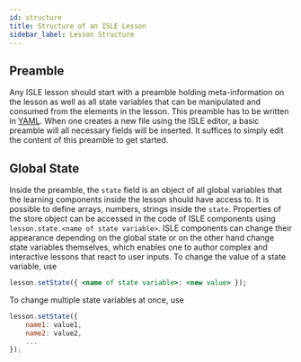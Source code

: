 ```yaml
---
id: structure
title: Structure of an ISLE Lesson
sidebar_label: Lesson Structure
---
```


## Preamble

Any ISLE lesson should start with a preamble holding meta-information on the lesson as well as all state variables that can be manipulated and consumed from the elements in the lesson. This preamble has to be written in [YAML](https://en.wikipedia.org/wiki/YAML). When one creates a new file using the ISLE editor, a basic preamble will all necessary fields will be inserted. It suffices to simply edit the content of this preamble to get started.

## Global State

Inside the preamble, the `state` field is an object of all global variables that the learning components inside the lesson should have access to. It is possible to define arrays, numbers, strings inside the `state`. Properties of the store object can be accessed in the code of ISLE components using `lesson.state.<name of state variable>`. ISLE components can change their appearance depending on the global state or on the other hand change state variables themselves, which enables one to author complex and interactive lessons that react to user inputs. To change the value
of a state variable, use 

```jsx
lesson.setState({ <name of state variable>: <new value> });
```

To change multiple state variables at once, use

```jsx
lesson.setState({ 
    name1: value1,
    name2: value2,
    ...
});
```
